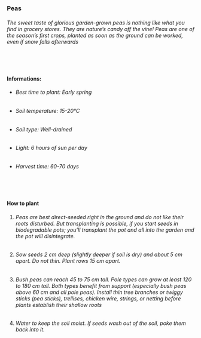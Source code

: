 ### Peas

###### The sweet taste of glorious garden-grown peas is nothing like what you find in grocery stores. They are nature’s candy off the vine! Peas are one of the season’s first crops, planted as soon as the ground can be worked, even if snow falls afterwards

###### ‎

#### Informations:

-   ###### Best time to plant: Early spring
-   ###### Soil temperature: 15-20°C
-   ###### Soil type: Well-drained
-   ###### Light: 6 hours of sun per day
-   ###### Harvest time: 60-70 days

###### ‎

#### How to plant

1. ###### Peas are best direct-seeded right in the ground and do not like their roots disturbed. But transplanting is possible, if you start seeds in biodegradable pots; you’ll transplant the pot and all into the garden and the pot will disintegrate.
2. ###### Sow seeds 2 cm deep (slightly deeper if soil is dry) and about 5 cm apart. Do not thin. Plant rows 15 cm apart.
3. ###### Bush peas can reach 45 to 75 cm tall. Pole types can grow at least 120 to 180 cm tall. Both types benefit from support (especially bush peas above 60 cm and all pole peas). Install thin tree branches or twiggy sticks (pea sticks), trellises, chicken wire, strings, or netting before plants establish their shallow roots
4. ###### Water to keep the soil moist. If seeds wash out of the soil, poke them back into it.
